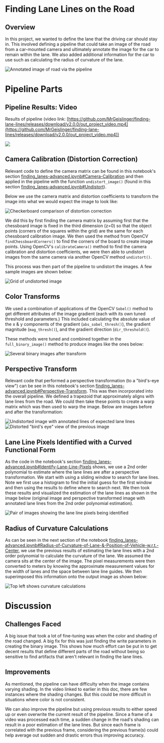 # Finding Lane Lines on the Road

## Overview

In this project, we wanted to define the lane that the driving car should stay in. This involved defining a pipeline that could take an image of the road from a car-mounted camera and ultimately annotate the image for the car to remain within the lane. We also added additional information for the car to use such as calculating the radius of curvature of the lane.

![Annotated image of road via the pipeline](images/example-lane_lines_complete.png)


# Pipeline Parts

## Pipeline Results: Video

Results of pipeline (video link: [https://github.com/MrGeislinger/finding-lane-lines/releases/download/v2.0.0/out_project_video.mp4](https://github.com/MrGeislinger/finding-lane-lines/releases/download/v2.0.0/out_project_video.mp4))

![](images/out_project_video.gif)

## Camera Calibration (Distortion Correction)

Relevant code to define the camera matrix can be found in this notebook's section [finding_lanes-advanced.ipynb#Camera-Calibration](finding_lanes-advanced.ipynb#Camera-Calibration) and then applied in the pipeline with the function `undistort_image()` (found in this section [finding_lanes-advanced.ipynb#Undistort](finding_lanes-advanced.ipynb#Undistort)).

Below we use the camera matrix and distortion coefficients to transform the image into what we would expect the image to look like:

![Checkerboard comparison of distortion correction](images/example-distortion_correction.png)

We did this by first finding the camera matrix by assuming first that the chessboard image is fixed in the third dimension (z=0) so that the object points (corners of the squares within the grid) are the same for each chessboard calibration image. We then used the method from OpenCV `findChessboardCorners()` to find the corners of the board to create image points. Using OpenCV's `calibrateCamera()` method to find the camera calibration and distortion coefficients, we were then able to undistort images from the same camera via another OpenCV method `undistort()`.

This process was then part of the pipeline to undistort the images. A few sample images are shown below:

![Grid of undistorted image](images/example-distortion_correction-test_images.png)

## Color Transforms

We used a combination of applications of the OpenCV `Sobel()` method to get different attributes of the image gradient (each with its own tuned threshold and parameters.) This included calculating the absolute value of the x & y components of the gradient (`abs_sobel_thresh()`), the gradient magnitude (`mag_thresh()`), and the gradient direction (`dir_threshold()`).

These methods were tuned and combined together in the `full_binary_image()` method to produce images like the ones below:


![Several binary images after transform](images/example-binary_images.png)


## Perspective Transform

Relevant code that performed a perspective transformation (to a "bird's-eye view") can be see in this notebook's section [finding_lanes-advanced.ipynb#Perspective-Transform](finding_lanes-advanced.ipynb#Perspective-Transform). This was then incorporated into the overall pipeline. We defined a trapezoid that approximately aligns with lane lines from the road. We could then take these points to create a warp matrix which was then used to warp the image. Below are images before and after the transformation:

![Undistorted image with annotated lines of expected lane lines](images/example-perspective_transform-undistorted.png)
![Distorted "bird's eye" view of the previous image](images/example-perspective_transform-warped.png)


## Lane Line Pixels Identified with a Curved Functional Form

As the code in the notebook's section [finding_lanes-advanced.ipynb#Identify-Lane-Line-Pixels](finding_lanes-advanced.ipynb#Identify-Lane-Line-Pixels) shows, we use a 2nd order polynomial to estimate where the lane lines are after a perspective transformation. We start with using a sliding window to search for lane lines. Note we first use a histogram to find the initial guess for the first window and then using the results to define where to search next. We then took these results and visualized the estimation of the lane lines as shown in the image below (original image and perspective transformed image with annotated lane lines from the 2nd order polynomial estimation).

![Pair of images showing the lane line pixels being identified](images/example-rectified_lane_lines.png)


## Radius of Curvature Calculations

As can be seen in the next section of the notebook [finding_lanes-advanced.ipynb#Radius-of-Curvature-of-Lane-&-Position-of-Vehicle-w.r.t.-Center](finding_lanes-advanced.ipynb#Radius-of-Curvature-of-Lane-&-Position-of-Vehicle-w.r.t.-Center), we use the previous results of estimating the lane lines with a 2nd order polynomial to calculate the curvature of the lane. We assumed the camera sits at the center of the image. The pixel measurements were then converted to meters by knowing the approximate measurement values for the width of lanes and the space between lane line guides. We then superimposed this information onto the output image as shown below:

![Top left shows curvature calculations](images/example-radius_of_curvature.png)


# Discussion

## Challenges Faced

A big issue that took a lot of fine-tuning was when the color and shading of the road changed. A big fix for this was just finding the write parameters in creating the binary image. This shows how much effort can be put in to get decent results that define different parts of the road without being so sensitive to find artifacts that aren't relevant in finding the lane lines.

## Improvements

As mentioned, the pipeline can have difficulty when the image contains varying shading. In the video linked to earlier in this doc, there are few instances where the shading changes. But this could be more difficult in situations where color is not consistent.

We can also improve the pipeline but using previous results to either speed up or even overwrite the current result of the pipeline. Since a frame of a video was processed each time, a sudden change in the road's shading can result in a poor estimation of the lane lines. But since each frame is correlated with the previous frame, considering the previous frame(s) could help average out sudden and drastic errors thus improving accuracy.